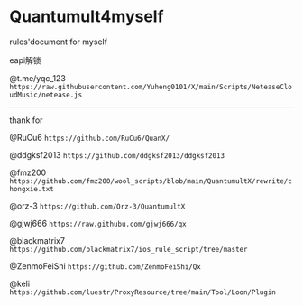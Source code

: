 # Quantumult4myself
rules'document for myself

eapi解锁

@t.me/yqc_123 `https://raw.githubusercontent.com/Yuheng0101/X/main/Scripts/NeteaseCloudMusic/netease.js`

---
thank for

@RuCu6 `https://github.com/RuCu6/QuanX/`

@ddgksf2013 `https://github.com/ddgksf2013/ddgksf2013`

@fmz200 `https://github.com/fmz200/wool_scripts/blob/main/QuantumultX/rewrite/chongxie.txt`

@orz-3 `https://github.com/Orz-3/QuantumultX`

@gjwj666 `https://raw.githubu.com/gjwj666/qx`

@blackmatrix7 `https://github.com/blackmatrix7/ios_rule_script/tree/master`

@ZenmoFeiShi `https://github.com/ZenmoFeiShi/Qx`

@keli `https://github.com/luestr/ProxyResource/tree/main/Tool/Loon/Plugin`
